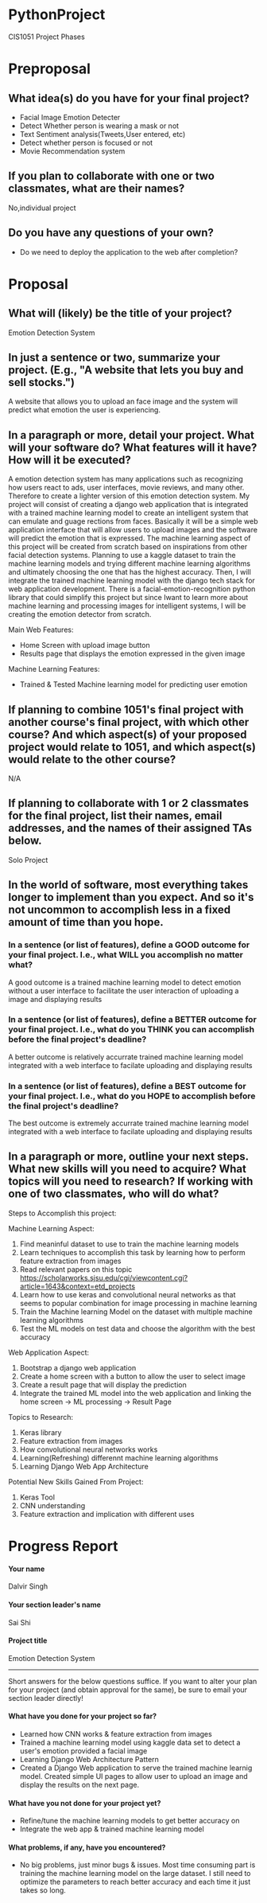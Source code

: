 # PythonProject
CIS1051 Project Phases

# Preproposal

## What idea(s) do you have for your final project?

- Facial Image Emotion Detecter
- Detect Whether person is wearing a mask or not
- Text Sentiment analysis(Tweets,User entered, etc)
- Detect whether person is focused or not
- Movie Recommendation system

## If you plan to collaborate with one or two classmates, what are their names?

No,individual project

## Do you have any questions of your own?
- Do we need to deploy the application to the web after completion?


# Proposal

## What will (likely) be the title of your project?

Emotion Detection System

## In just a sentence or two, summarize your project. (E.g., "A website that lets you buy and sell stocks.")

A website that allows you to upload an face image and the system will predict what emotion the user is experiencing. 

## In a paragraph or more, detail your project. What will your software do? What features will it have? How will it be executed?

A emotion detection system has many applications such as recognizing how users react to ads, user interfaces, movie reviews, and many other. Therefore to create a lighter version of this emotion detection system. My project will consist of creating a django web application that is integrated with a trained machine learning model to create an intelligent system that can emulate and guage rections from faces. Basically it will be a simple web application interface that will allow users to upload images and the software will predict the emotion that is expressed. The machine learning aspect of this project will be created from scratch based on inspirations from other facial detection systems. Planning to use a kaggle dataset to train the machine learning models and trying different machine learning algorithms and ultimately choosing the one that has the highest accuracy. Then, I will integrate the trained machine learning model with the django tech stack for web application development. There is a facial-emotion-recognition python library that could simplify this project but since Iwant to learn more about machine learning and processing images for intelligent systems, I will be creating the emotion detector from scratch.

Main Web Features: 
- Home Screen with upload image button
- Results page that displays the emotion expressed in the given image 

Machine Learning Features: 
- Trained & Tested Machine learning model for predicting user emotion



## If planning to combine 1051's final project with another course's final project, with which other course? And which aspect(s) of your proposed project would relate to 1051, and which aspect(s) would relate to the other course?

N/A

## If planning to collaborate with 1 or 2 classmates for the final project, list their names, email addresses, and the names of their assigned TAs below.

Solo Project

## In the world of software, most everything takes longer to implement than you expect. And so it's not uncommon to accomplish less in a fixed amount of time than you hope.

### In a sentence (or list of features), define a GOOD outcome for your final project. I.e., what WILL you accomplish no matter what?

A good outcome is a trained machine learning model to detect emotion without a user interface to facilitate the user interaction of uploading a image and displaying results

### In a sentence (or list of features), define a BETTER outcome for your final project. I.e., what do you THINK you can accomplish before the final project's deadline?

A better outcome is relatively accurrate trained machine learning model integrated with a web interface to facilate uploading and displaying results

### In a sentence (or list of features), define a BEST outcome for your final project. I.e., what do you HOPE to accomplish before the final project's deadline?

The best outcome is extremely accurrate trained machine learning model integrated with a web interface to facilate uploading and displaying results

## In a paragraph or more, outline your next steps. What new skills will you need to acquire? What topics will you need to research? If working with one of two classmates, who will do what?

Steps to Accomplish this project: 

Machine Learning Aspect: 
1) Find meaninful dataset to use to train the machine learning models
2) Learn techniques to accomplish this task by learning how to perform feature extraction from images
3) Read relevant papers on this topic https://scholarworks.sjsu.edu/cgi/viewcontent.cgi?article=1643&context=etd_projects
4) Learn how to use keras and convolutional neural networks as that seems to popular combination for image processing in machine learning 
5) Train the Machine learning Model on the dataset with multiple machine learning algorithms
6) Test the ML models on test data and choose the algorithm with the best accuracy

Web Application Aspect: 
1) Bootstrap a django web application
2) Create a home screen with a button to allow the user to select image
3) Create a result page that will display the prediction
4) Integrate the trained ML model into the web application and linking the home screen -> ML processing -> Result Page


Topics to Research: 
1) Keras library 
2) Feature extraction from images 
3) How convolutional neural networks works
4) Learning(Refreshing) differennt machine learning algorithms 
5) Learning Django Web App Architecture 

Potential New Skills Gained From Project: 
1) Keras Tool
2) CNN understanding 
3) Feature extraction and implication with different uses



# Progress Report

#### Your name

Dalvir Singh

#### Your section leader's name
Sai Shi

#### Project title

Emotion Detection System

***

Short answers for the below questions suffice. If you want to alter your plan for your project (and obtain approval for the same), be sure to email your section leader directly!

#### What have you done for your project so far?

- Learned how CNN works & feature extraction from images
- Trained a machine learning model using kaggle data set to detect a user's emotion provided a facial image
- Learning Django Web Architecture Pattern
- Created a Django Web application to serve the trained machine learnig model. Created simple UI pages to allow user to upload an image and display the results on the next page. 

#### What have you not done for your project yet?
- Refine/tune the machine learning models to get better accuracy on 
- Integrate the web app & trained machine learning model

#### What problems, if any, have you encountered?
- No big problems, just minor bugs & issues. Most time consuming part is training the machine learning model on the large dataset. I still need to optimize the parameters to reach better accuracy and each time it just takes so long. 
